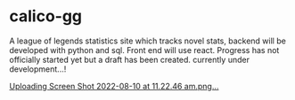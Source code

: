 # calico-gg
A league of legends statistics site which tracks novel stats, backend will be developed with python and sql. Front end will use react.
Progress has not officially started yet but a draft has been created.
currently under development...!

[Uploading Screen Shot 2022-08-10 at 11.22.46 am.png…]()
